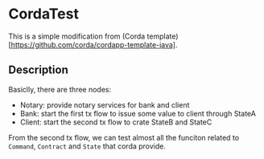 # CordaTest

This is a simple modification from (Corda template)[https://github.com/corda/cordapp-template-java].

## Description

Basiclly, there are three nodes:

* Notary: provide notary services for bank and client
* Bank: start the first tx flow to issue some value to client through StateA
* Client: start the second tx flow to crate StateB and StateC

From the second tx flow, we can test almost all the funciton related to `Command`, `Contract` and `State` that corda provide.
